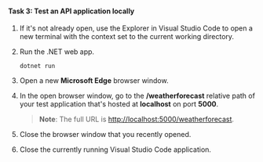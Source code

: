 #### Task 3: Test an API application locally

1.  If it's not already open, use the Explorer in Visual Studio Code to open a new terminal with the context set to the current working directory.

1.  Run the .NET web app.

    ```
    dotnet run
    ```

1.  Open a new **Microsoft Edge** browser window.

1.  In the open browser window, go to the **/weatherforecast** relative path of your test application that's hosted at **localhost** on port **5000**.
    
    > **Note**: The full URL is <http://localhost:5000/weatherforecast>.

1.  Close the browser window that you recently opened.

1.  Close the currently running Visual Studio Code application.